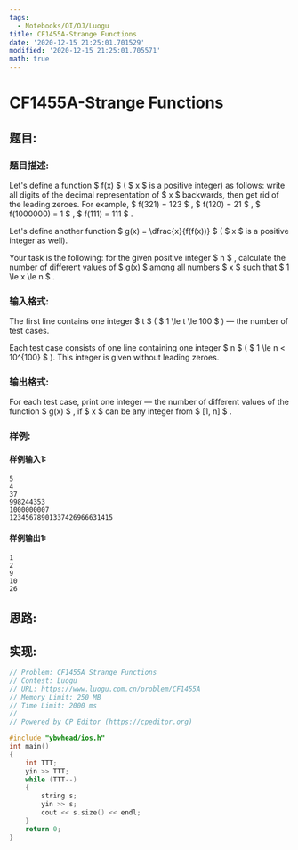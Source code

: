 ```yaml
---
tags: 
  - Notebooks/OI/OJ/Luogu
title: CF1455A-Strange Functions
date: '2020-12-15 21:25:01.701529'
modified: '2020-12-15 21:25:01.705571'
math: true
---
```

# CF1455A-Strange Functions
## 题目:
### 题目描述:
Let's define a function $ f(x) $ ( $ x $ is a positive integer) as follows: write all digits of the decimal representation of $ x $ backwards, then get rid of the leading zeroes. For example, $ f(321) = 123 $ , $ f(120) = 21 $ , $ f(1000000) = 1 $ , $ f(111) = 111 $ .

Let's define another function $ g(x) = \dfrac{x}{f(f(x))} $ ( $ x $ is a positive integer as well).

Your task is the following: for the given positive integer $ n $ , calculate the number of different values of $ g(x) $ among all numbers $ x $ such that $ 1 \le x \le n $ .
### 输入格式:
The first line contains one integer $ t $ ( $ 1 \le t \le 100 $ ) — the number of test cases.

Each test case consists of one line containing one integer $ n $ ( $ 1 \le n < 10^{100} $ ). This integer is given without leading zeroes.
### 输出格式:
For each test case, print one integer — the number of different values of the function $ g(x) $ , if $ x $ can be any integer from $ [1, n] $ .
### 样例:
#### 样例输入1:
```
5
4
37
998244353
1000000007
12345678901337426966631415
```
#### 样例输出1:
```
1
2
9
10
26
```
## 思路:

## 实现:
```cpp
// Problem: CF1455A Strange Functions
// Contest: Luogu
// URL: https://www.luogu.com.cn/problem/CF1455A
// Memory Limit: 250 MB
// Time Limit: 2000 ms
//
// Powered by CP Editor (https://cpeditor.org)

#include "ybwhead/ios.h"
int main()
{
    int TTT;
    yin >> TTT;
    while (TTT--)
    {
        string s;
        yin >> s;
        cout << s.size() << endl;
    }
    return 0;
}
```
